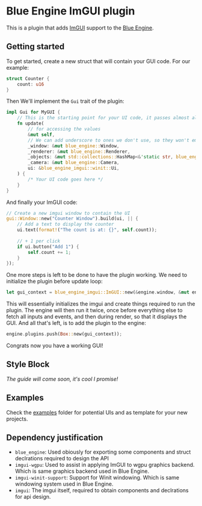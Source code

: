 # Blue Engine ImGUI plugin

This is a plugin that adds [ImGUI](https://github.com/ocornut/imgui) support to the [Blue Engine](https://githb.com/AryanpurTech/BlueEngine).

## Getting started

To get started, create a new struct that will contain your GUI code. For our example:

```rust
struct Counter {
    count: u16
}
```

Then We'll implement the `Gui` trait of the plugin:

```rust
impl Gui for MyGUI {
    // This is the starting point for your UI code, it passes almost all variables of the engine as well
    fn update(
        // for accessing the values
        &mut self,
        // We can add underscore to ones we don't use, so they won't emit warnings
        _window: &mut blue_engine::Window,
        _renderer: &mut blue_engine::Renderer,
        _objects: &mut std::collections::HashMap<&'static str, blue_engine::Object>,
        _camera: &mut blue_engine::Camera,
        ui: &blue_engine_imgui::winit::Ui,
    ) {
        /* Your UI code goes here */
    }
}
```

And finally your ImGUI code:

```rust
// Create a new imgui window to contain the UI
gui::Window::new("Counter Window").build(ui, || {
    // Add a text to display the counter
    ui.text(format!("The count is at: {}", self.count));
    
    // + 1 per click
    if ui.button("Add 1") {
        self.count += 1;
    }
});
```

One more steps is left to be done to have the plugin working. We need to initialize the plugin before update loop:

```rust
let gui_context = blue_engine_imgui::ImGUI::new(&engine.window, &mut engine.renderer, Box::new(MyGui {count: 0}));
```

This will essentially initializes the imgui and create things required to run the plugin. The engine will then run it twice, once before everything else to fetch all inputs and events, and then during render, so that it displays the GUI. And all that's left, is to add the plugin to the engine:

```rust
engine.plugins.push(Box::new(gui_context));
```

Congrats now you have a working GUI!

## Style Block

*The guide will come soon, it's cool I promise!*

## Examples

Check the [examples](https://github.com/AryanpurTech/BlueEngineImGUI/tree/master/examples) folder for potential UIs and as template for your new projects.

## Dependency justification

* `blue_engine`: Used obiously for exporting some components and struct declrations required to design the API
* `imgui-wgpu`: Used to assist in applying ImGUI to wgpu graphics backend. Which is same graphics backend used in Blue Engine.
* `imgui-winit-support`: Support for Winit windowing. Which is same windowing system used in Blue Engine.
* `imgui`: The imgui itself, required to obtain components and declrations for api design.
